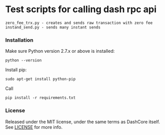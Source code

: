 # Test scripts for calling dash rpc api

    zero_fee_trx.py - creates and sends raw transaction with zero fee
    instand_send.py - sends many instant sends

### Installation

Make sure Python version 2.7.x or above is installed:

    python --version

Install pip:

    sudo apt-get install python-pip

Call

    pip install -r requirements.txt


### License

Released under the MIT license, under the same terms as DashCore itself. See [LICENSE](LICENSE) for more info.
